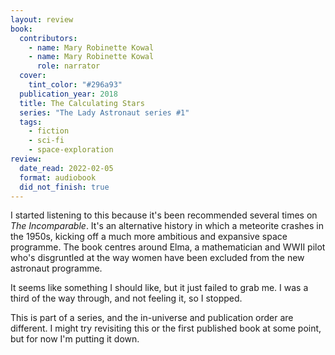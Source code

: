 ```yaml
---
layout: review
book:
  contributors:
    - name: Mary Robinette Kowal
    - name: Mary Robinette Kowal
      role: narrator
  cover:
    tint_color: "#296a93"
  publication_year: 2018
  title: The Calculating Stars
  series: "The Lady Astronaut series #1"
  tags:
    - fiction
    - sci-fi
    - space-exploration
review:
  date_read: 2022-02-05
  format: audiobook
  did_not_finish: true
---
```


I started listening to this because it's been recommended several times on *The Incomparable*.
It's an alternative history in which a meteorite crashes in the 1950s, kicking off a much more ambitious and expansive space programme.
The book centres around Elma, a mathematician and WWII pilot who's disgruntled at the way women have been excluded from the new astronaut programme.

It seems like something I should like, but it just failed to grab me.
I was a third of the way through, and not feeling it, so I stopped.

This is part of a series, and the in-universe and publication order are different.
I might try revisiting this or the first published book at some point, but for now I'm putting it down.

